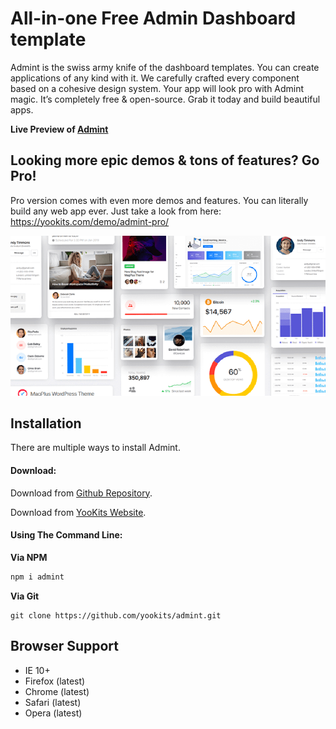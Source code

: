 All-in-one Free Admin Dashboard template
============

Admint is the swiss army knife of the dashboard templates. You can create applications of any kind with it. We carefully crafted every component based on a cohesive design system. Your app will look pro with Admint magic. It’s completely free & open-source. Grab it today and build beautiful apps.

**Live Preview of [Admint](https://yookits.com/demo/admint)**

Looking more epic demos & tons of features? Go Pro!
------------------------------
Pro version comes with even more demos and features. You can literally build any web app ever. Just take a look from here: https://yookits.com/demo/admint-pro/

!["AdmintPro Preview"](https://github.com/yookits/admint/blob/master/assets/img/admint-litee.png?raw=true "AdmintPro Preview")

Installation
------------
There are multiple ways to install Admint.

#### Download:

Download from [Github Repository](https://github.com/yookits/admint).

Download from [YooKits Website](https://yookits.com/product/admint-bootstrap-admin-template/).

#### Using The Command Line:

__Via NPM__
```bash
npm i admint
```

__Via Git__
```
git clone https://github.com/yookits/admint.git
```

Browser Support
---------------
- IE 10+
- Firefox (latest)
- Chrome (latest)
- Safari (latest)
- Opera (latest)

